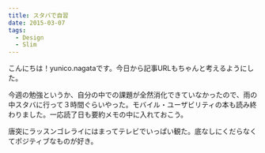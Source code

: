 ```yaml
---
title: スタバで自習
date: 2015-03-07
tags:
  - Design
  - Slim
---
```


こんにちは！yunico.nagataです。今日から記事URLもちゃんと考えるようにした。

今週の勉強というか、自分の中での課題が全然消化できていなかったので、雨の中スタバに行って３時間ぐらいやった。モバイル・ユーザビリティの本も読み終わりました。一応読了日も要約メモの中に入れておこう。

唐突にラッスンゴレライにはまってテレビでいっぱい観た。底なしにくだらなくてポジティブなものが好き。
